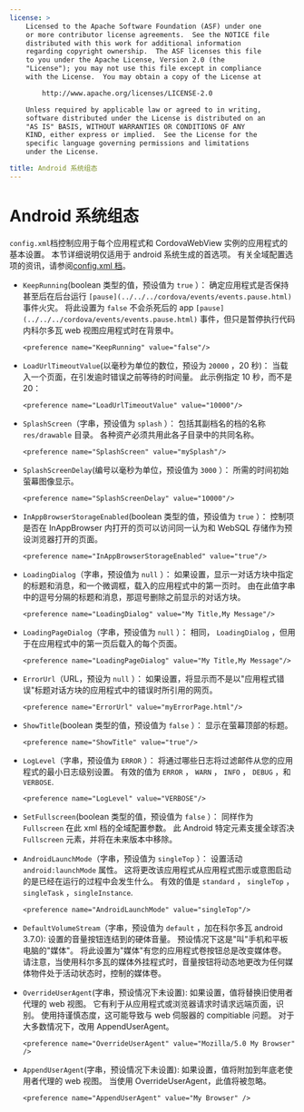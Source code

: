 ```yaml
---
license: >
    Licensed to the Apache Software Foundation (ASF) under one
    or more contributor license agreements.  See the NOTICE file
    distributed with this work for additional information
    regarding copyright ownership.  The ASF licenses this file
    to you under the Apache License, Version 2.0 (the
    "License"); you may not use this file except in compliance
    with the License.  You may obtain a copy of the License at

        http://www.apache.org/licenses/LICENSE-2.0

    Unless required by applicable law or agreed to in writing,
    software distributed under the License is distributed on an
    "AS IS" BASIS, WITHOUT WARRANTIES OR CONDITIONS OF ANY
    KIND, either express or implied.  See the License for the
    specific language governing permissions and limitations
    under the License.

title: Android 系统组态
---
```


# Android 系统组态

`config.xml`档控制应用于每个应用程式和 CordovaWebView 实例的应用程式的基本设置。 本节详细说明仅适用于 android 系统生成的首选项。 有关全域配置选项的资讯，请参阅[config.xml 档][1]。

 [1]: config_ref_index.md.html#The%20config.xml%20File

*   `KeepRunning`(boolean 类型的值，预设值为 `true` ）： 确定应用程式是否保持甚至后在后台运行 `[pause](../../../cordova/events/events.pause.html)` 事件火灾。 将此设置为 `false` 不会杀死后的 app `[pause](../../../cordova/events/events.pause.html)` 事件，但只是暂停执行代码内科尔多瓦 web 视图应用程式时在背景中。

        <preference name="KeepRunning" value="false"/>


*   `LoadUrlTimeoutValue`(以毫秒为单位的数位，预设为 `20000` ，20 秒)： 当载入一个页面，在引发逾时错误之前等待的时间量。 此示例指定 10 秒，而不是 20：

        <preference name="LoadUrlTimeoutValue" value="10000"/>


*   `SplashScreen`（字串，预设值为 `splash` ）： 包括其副档名的档的名称 `res/drawable` 目录。 各种资产必须共用此各子目录中的共同名称。

        <preference name="SplashScreen" value="mySplash"/>


*   `SplashScreenDelay`(编号以毫秒为单位，预设值为 `3000` ）： 所需的时间初始萤幕图像显示。

        <preference name="SplashScreenDelay" value="10000"/>


*   `InAppBrowserStorageEnabled`(boolean 类型的值，预设值为 `true` ）： 控制项是否在 InAppBrowser 内打开的页可以访问同一认为和 WebSQL 存储作为预设浏览器打开的页面。

        <preference name="InAppBrowserStorageEnabled" value="true"/>


*   `LoadingDialog`（字串，预设值为 `null` ）： 如果设置，显示一对话方块中指定的标题和消息，和一个微调框，载入的应用程式中的第一页时。 由在此值字串中的逗号分隔的标题和消息，那逗号删除之前显示的对话方块。

        <preference name="LoadingDialog" value="My Title,My Message"/>


*   `LoadingPageDialog`（字串，预设值为 `null` ）： 相同， `LoadingDialog` ，但用于在应用程式中的第一页后载入的每个页面。

        <preference name="LoadingPageDialog" value="My Title,My Message"/>


*   `ErrorUrl`（URL，预设为 `null` ）： 如果设置，将显示而不是以"应用程式错误"标题对话方块的应用程式中的错误时所引用的网页。

        <preference name="ErrorUrl" value="myErrorPage.html"/>


*   `ShowTitle`(boolean 类型的值，预设值为 `false` ）： 显示在萤幕顶部的标题。

        <preference name="ShowTitle" value="true"/>


*   `LogLevel`（字串，预设值为 `ERROR` ）： 将通过哪些日志将过滤邮件从您的应用程式的最小日志级别设置。 有效的值为 `ERROR` ， `WARN` ， `INFO` ， `DEBUG` ，和`VERBOSE`.

        <preference name="LogLevel" value="VERBOSE"/>


*   `SetFullscreen`(boolean 类型的值，预设值为 `false` ）： 同样作为 `Fullscreen` 在此 xml 档的全域配置参数。 此 Android 特定元素支援全球否决 `Fullscreen` 元素，并将在未来版本中移除。

*   `AndroidLaunchMode`（字串，预设值为 `singleTop` ）： 设置活动 `android:launchMode` 属性。 这将更改该应用程式从应用程式图示或意图启动的是已经在运行的过程中会发生什么。 有效的值是 `standard` ， `singleTop` ， `singleTask` ，`singleInstance`.

        <preference name="AndroidLaunchMode" value="singleTop"/>


*   `DefaultVolumeStream`（字串，预设值为 `default` ，加在科尔多瓦 android 3.7.0): 设置的音量按钮连结到的硬体音量。 预设情况下这是"叫"手机和平板电脑的"媒体"。 将此设置为"媒体"有您的应用程式卷按钮总是改变媒体卷。 请注意，当使用科尔多瓦的媒体外挂程式时，音量按钮将动态地更改为任何媒体物件处于活动状态时，控制的媒体卷。

*   `OverrideUserAgent`(字串，预设情况下未设置): 如果设置，值将替换旧使用者代理的 web 视图。 它有利于从应用程式或浏览器请求时请求远端页面，识别。 使用持谨慎态度，这可能导致与 web 伺服器的 compitiable 问题。 对于大多数情况下，改用 AppendUserAgent。

        <preference name="OverrideUserAgent" value="Mozilla/5.0 My Browser" />


*   `AppendUserAgent`(字串，预设情况下未设置): 如果设置，值将附加到年底老使用者代理的 web 视图。 当使用 OverrideUserAgent，此值将被忽略。

        <preference name="AppendUserAgent" value="My Browser" />
